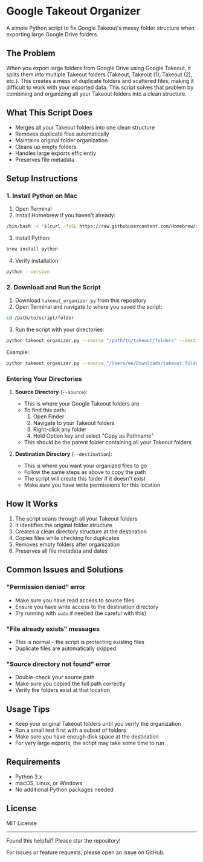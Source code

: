 # Google Takeout Organizer
A simple Python script to fix Google Takeout's messy folder structure when exporting large Google Drive folders.

## The Problem
When you export large folders from Google Drive using Google Takeout, it splits them into multiple Takeout folders (Takeout, Takeout (1), Takeout (2), etc.). This creates a mess of duplicate folders and scattered files, making it difficult to work with your exported data. This script solves that problem by combining and organizing all your Takeout folders into a clean structure.

## What This Script Does
- Merges all your Takeout folders into one clean structure
- Removes duplicate files automatically
- Maintains original folder organization
- Cleans up empty folders
- Handles large exports efficiently
- Preserves file metadata

## Setup Instructions

### 1. Install Python on Mac
1. Open Terminal
2. Install Homebrew if you haven't already:
```bash
/bin/bash -c "$(curl -fsSL https://raw.githubusercontent.com/Homebrew/install/HEAD/install.sh)"
```
3. Install Python:
```bash
brew install python
```
4. Verify installation:
```bash
python --version
```

### 2. Download and Run the Script
1. Download `takeout_organizer.py` from this repository
2. Open Terminal and navigate to where you saved the script:
```bash
cd /path/to/script/folder
```
3. Run the script with your directories:
```bash
python takeout_organizer.py --source "/path/to/takeout/folders" --destination "/path/to/destination"
```

Example:
```bash
python takeout_organizer.py --source "/Users/me/Downloads/takeout_folder" --destination "/Users/me/Dropbox/Organized_Drive"
```

### Entering Your Directories

1. **Source Directory** (`--source`): 
   - This is where your Google Takeout folders are
   - To find this path:
     1. Open Finder
     2. Navigate to your Takeout folders
     3. Right-click any folder
     4. Hold Option key and select "Copy as Pathname"
   - This should be the parent folder containing all your Takeout folders

2. **Destination Directory** (`--destination`):
   - This is where you want your organized files to go
   - Follow the same steps as above to copy the path
   - The script will create this folder if it doesn't exist
   - Make sure you have write permissions for this location

## How It Works
1. The script scans through all your Takeout folders
2. It identifies the original folder structure
3. Creates a clean directory structure at the destination
4. Copies files while checking for duplicates
5. Removes empty folders after organization
6. Preserves all file metadata and dates

## Common Issues and Solutions

### "Permission denied" error
- Make sure you have read access to source files
- Ensure you have write access to the destination directory
- Try running with `sudo` if needed (be careful with this)

### "File already exists" messages
- This is normal - the script is protecting existing files
- Duplicate files are automatically skipped

### "Source directory not found" error
- Double-check your source path
- Make sure you copied the full path correctly
- Verify the folders exist at that location

## Usage Tips
- Keep your original Takeout folders until you verify the organization
- Run a small test first with a subset of folders
- Make sure you have enough disk space at the destination
- For very large exports, the script may take some time to run

## Requirements
- Python 3.x
- macOS, Linux, or Windows
- No additional Python packages needed

## License

MIT License

---

Found this helpful? Please star the repository!

For issues or feature requests, please open an issue on GitHub.